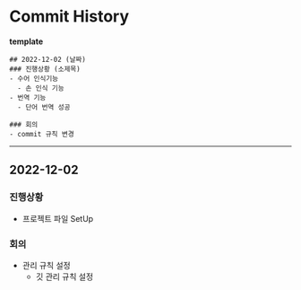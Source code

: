 # Commit History

**template**
```
## 2022-12-02 (날짜)
### 진행상황 (소제목)
- 수어 인식기능
  - 손 인식 기능
- 번역 기능
  - 단어 번역 성공

### 회의 
- commit 규칙 변경
```
---

## 2022-12-02
### 진행상황
- 프로젝트 파일 SetUp

### 회의
- 관리 규칙 설정
  - 깃 관리 규칙 설정
